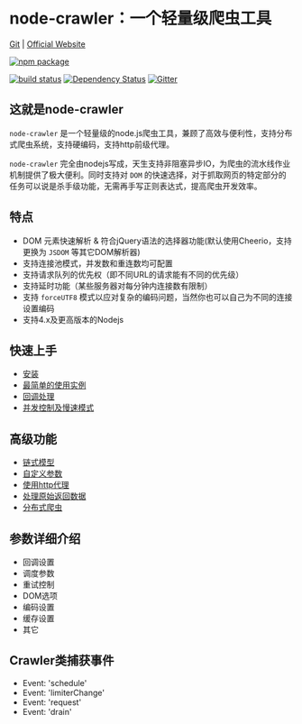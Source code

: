 # node-crawler：一个轻量级爬虫工具

[Git](https://github.com/bda-research/node-crawler) | [Official Website](http://nodecrawler.org/)

[![npm package](https://nodei.co/npm/crawler.png?downloads=true&downloadRank=true&stars=true)](https://nodei.co/npm/crawler/)

[![build status](https://secure.travis-ci.org/bda-research/node-crawler.png)](https://travis-ci.org/bda-research/node-crawler)
[![Dependency Status](https://david-dm.org/bda-research/node-crawler/status.svg)](https://david-dm.org/bda-research/node-crawler)
[![Gitter](https://img.shields.io/badge/gitter-join_chat-blue.svg?style=flat-square)](https://gitter.im/node-crawler/discuss?utm_source=badge)

## 这就是node-crawler

`node-crawler` 是一个轻量级的node.js爬虫工具，兼顾了高效与便利性，支持分布式爬虫系统，支持硬编码，支持http前级代理。

`node-crawler` 完全由nodejs写成，天生支持非阻塞异步IO，为爬虫的流水线作业机制提供了极大便利。同时支持对 `DOM` 的快速选择，对于抓取网页的特定部分的任务可以说是杀手级功能，无需再手写正则表达式，提高爬虫开发效率。

## 特点

* DOM 元素快速解析 & 符合jQuery语法的选择器功能(默认使用Cheerio，支持更换为 `JSDOM` 等其它DOM解析器)
* 支持连接池模式，并发数和重连数均可配置
* 支持请求队列的优先权（即不同URL的请求能有不同的优先级）
* 支持延时功能（某些服务器对每分钟内连接数有限制）
* 支持 `forceUTF8` 模式以应对复杂的编码问题，当然你也可以自己为不同的连接设置编码
* 支持4.x及更高版本的Nodejs

## 快速上手

* [安装](https://github.com/bda-research/node-crawler)
* [最简单的使用实例](https://github.com/bda-research/node-crawler)
* [回调处理](https://github.com/bda-research/node-crawler)
* [并发控制及慢速模式](https://github.com/bda-research/node-crawler)

## 高级功能

* [链式模型](https://github.com/bda-research/node-crawler)
* [自定义参数](https://github.com/bda-research/node-crawler)
* [使用http代理](https://github.com/bda-research/node-crawler)
* [处理原始返回数据](https://github.com/bda-research/node-crawler)
* [分布式爬虫](https://github.com/bda-research/node-crawler)

## 参数详细介绍

* 回调设置
* 调度参数
* 重试控制
* DOM选项
* 编码设置
* 缓存设置
* 其它

## Crawler类捕获事件

* Event: 'schedule'
* Event: 'limiterChange'
* Event: 'request'
* Event: 'drain'